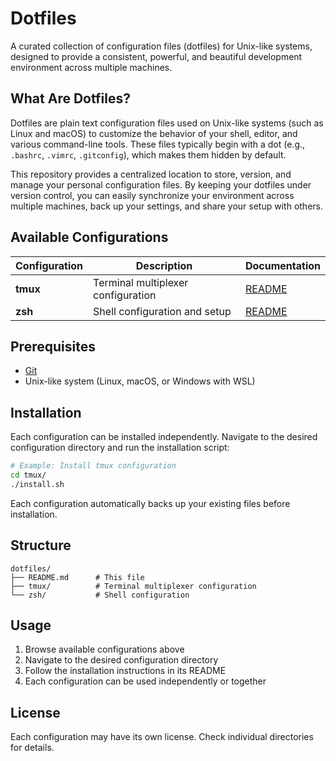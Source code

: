 # Dotfiles

A curated collection of configuration files (dotfiles) for Unix-like systems, designed to provide a consistent, powerful, and beautiful development environment across multiple machines.

## What Are Dotfiles?

Dotfiles are plain text configuration files used on Unix-like systems (such as Linux and macOS) to customize the behavior of your shell, editor, and various command-line tools. These files typically begin with a dot (e.g., `.bashrc`, `.vimrc`, `.gitconfig`), which makes them hidden by default.

This repository provides a centralized location to store, version, and manage your personal configuration files. By keeping your dotfiles under version control, you can easily synchronize your environment across multiple machines, back up your settings, and share your setup with others.

## Available Configurations

| Configuration | Description | Documentation |
|---------------|-------------|---------------|
| **tmux** | Terminal multiplexer configuration | [README](./tmux/README.md) |
| **zsh** | Shell configuration and setup | [README](./zsh/README.md) |

## Prerequisites

- [Git](https://git-scm.com/downloads)
- Unix-like system (Linux, macOS, or Windows with WSL)

## Installation

Each configuration can be installed independently. Navigate to the desired configuration directory and run the installation script:

```bash
# Example: Install tmux configuration
cd tmux/
./install.sh
```

Each configuration automatically backs up your existing files before installation.

## Structure

```
dotfiles/
├── README.md      # This file
├── tmux/          # Terminal multiplexer configuration
└── zsh/           # Shell configuration
```

## Usage

1. Browse available configurations above
2. Navigate to the desired configuration directory
3. Follow the installation instructions in its README
4. Each configuration can be used independently or together

## License

Each configuration may have its own license. Check individual directories for details.
